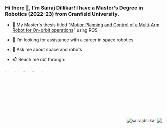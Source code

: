### Hi there 👋, I'm Sairaj Dillikar! I have a Master's Degree in Robotics (2022-23) from Cranfield University.

- 🔭 My Master's thesis titled "[Motion Planning and Control of a Multi-Arm Robot for On-orbit operations](https://github.com/sairajdillikar/Motion-Planning-and-Control-of-Multi-Arm-Robot-for-In-Orbit-Operations)" using ROS
- 🤔 I’m looking for assistance with a career in space robotics
- 💬 Ask me about space and robots

-  📫 Reach me out through:

[<img src="https://img.icons8.com/color/48/000000/twitter.png" width="3.5%"/>](https://twitter.com/SairajDillikar) &nbsp; [<img src="https://img.icons8.com/color/48/000000/linkedin.png" width="3.5%"/>](https://www.linkedin.com/in/sairaj-dillikar/) &nbsp; 
[<img src="https://img.icons8.com/fluent/48/000000/instagram-new.png" width="3.5%"/>](https://www.instagram.com/sairaj.dillikar/) &nbsp; [<img src="https://img.icons8.com/fluent/48/000000/youtube.png" width="3.5%"/>](https://www.youtube.com/@SairajDillikar) &nbsp; [<img src="https://img.icons8.com/fluent/48/000000/gmail.png" width="3.5%"/>](mailto:sairajdillikar@gmail.com) &nbsp;

<img align="right" src="https://github-readme-stats.vercel.app/api/top-langs/?username=sairajdillikar&theme=radical&layout=compact&size_weight=0.5&count_weight=0.5"/> </p>

<img align="right" src="https://komarev.com/ghpvc/?username=sairajdillikar&label=Profile%20views&color=0e75b6&style=flat" alt="sairajdillikar" /> 

